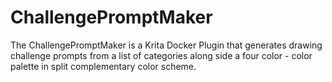 # ChallengePromptMaker
The ChallengePromptMaker is a Krita Docker Plugin that generates drawing challenge prompts from a list of categories along side a four color - color palette in split complementary color scheme.
